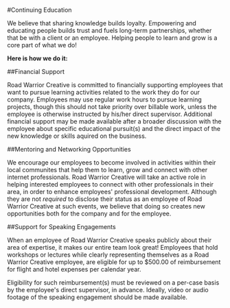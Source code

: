 #Continuing Education

We believe that sharing knowledge builds loyalty. Empowering and educating people builds trust and fuels long-term partnerships, whether that be with a client or an employee. Helping people to learn and grow is a core part of what we do!

__Here is how we do it:__

##Financial Support

Road Warrior Creative is committed to financially supporting employees that want to pursue learning activities related to the work they do for our company. Employees may use regular work hours to pursue learning projects, though this should not take priority over billable work, unless the employee is otherwise instructed by his/her direct supervisor. Additional financial support may be made available after a broader discussion with the employee about specific educational pursuit(s) and the direct impact of the new knowledge or skills aquired on the business.

##Mentoring and Networking Opportunities

We encourage our employees to become involved in activities within their local communites that help them to learn, grow and connect with other internet professionals. Road Warrior Creative will take an active role in helping interested employees to connect with other professionals in their area, in order to enhance employees' professional development. Although they are not *required* to disclose their status as an employee of Road Warrior Creative at such events, we believe that doing so creates new opportunities both for the company and for the employee. 

##Support for Speaking Engagements

When an employee of Road Warrior Creative speaks publicly about their area of expertise, it makes our entire team look great! Employees that hold workshops or lectures while clearly representing themselves as a Road Warrior Creative employee, are eligible for up to $500.00 of reimbursement for flight and hotel expenses per calendar year. 

Eligibility for such reimbursement(s) must be reviewed on a per-case basis by the employee's direct supervisor, in advance. Ideally, video or audio footage of the speaking engagement should be made available.

